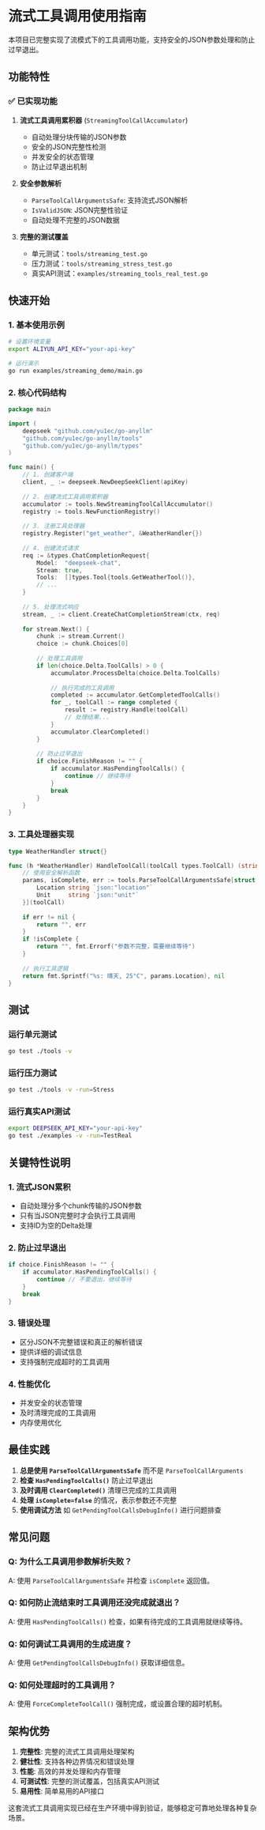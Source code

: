 # 流式工具调用使用指南

本项目已完整实现了流模式下的工具调用功能，支持安全的JSON参数处理和防止过早退出。

## 功能特性

### ✅ 已实现功能

1. **流式工具调用累积器** (`StreamingToolCallAccumulator`)
   - 自动处理分块传输的JSON参数
   - 安全的JSON完整性检测
   - 并发安全的状态管理
   - 防止过早退出机制

2. **安全参数解析**
   - `ParseToolCallArgumentsSafe`: 支持流式JSON解析
   - `IsValidJSON`: JSON完整性验证
   - 自动处理不完整的JSON数据

3. **完整的测试覆盖**
   - 单元测试：`tools/streaming_test.go`
   - 压力测试：`tools/streaming_stress_test.go`
   - 真实API测试：`examples/streaming_tools_real_test.go`

## 快速开始

### 1. 基本使用示例

```bash
# 设置环境变量
export ALIYUN_API_KEY="your-api-key"

# 运行演示
go run examples/streaming_demo/main.go
```

### 2. 核心代码结构

```go
package main

import (
    deepseek "github.com/yu1ec/go-anyllm"
    "github.com/yu1ec/go-anyllm/tools"
    "github.com/yu1ec/go-anyllm/types"
)

func main() {
    // 1. 创建客户端
    client, _ := deepseek.NewDeepSeekClient(apiKey)
    
    // 2. 创建流式工具调用累积器
    accumulator := tools.NewStreamingToolCallAccumulator()
    registry := tools.NewFunctionRegistry()
    
    // 3. 注册工具处理器
    registry.Register("get_weather", &WeatherHandler{})
    
    // 4. 创建流式请求
    req := &types.ChatCompletionRequest{
        Model:  "deepseek-chat",
        Stream: true,
        Tools:  []types.Tool{tools.GetWeatherTool()},
        // ...
    }
    
    // 5. 处理流式响应
    stream, _ := client.CreateChatCompletionStream(ctx, req)
    
    for stream.Next() {
        chunk := stream.Current()
        choice := chunk.Choices[0]
        
        // 处理工具调用
        if len(choice.Delta.ToolCalls) > 0 {
            accumulator.ProcessDelta(choice.Delta.ToolCalls)
            
            // 执行完成的工具调用
            completed := accumulator.GetCompletedToolCalls()
            for _, toolCall := range completed {
                result := registry.Handle(toolCall)
                // 处理结果...
            }
            accumulator.ClearCompleted()
        }
        
        // 防止过早退出
        if choice.FinishReason != "" {
            if accumulator.HasPendingToolCalls() {
                continue // 继续等待
            }
            break
        }
    }
}
```

### 3. 工具处理器实现

```go
type WeatherHandler struct{}

func (h *WeatherHandler) HandleToolCall(toolCall types.ToolCall) (string, error) {
    // 使用安全解析函数
    params, isComplete, err := tools.ParseToolCallArgumentsSafe[struct {
        Location string `json:"location"`
        Unit     string `json:"unit"`
    }](toolCall)
    
    if err != nil {
        return "", err
    }
    if !isComplete {
        return "", fmt.Errorf("参数不完整，需要继续等待")
    }
    
    // 执行工具逻辑
    return fmt.Sprintf("%s: 晴天, 25°C", params.Location), nil
}
```

## 测试

### 运行单元测试
```bash
go test ./tools -v
```

### 运行压力测试
```bash
go test ./tools -v -run=Stress
```

### 运行真实API测试
```bash
export DEEPSEEK_API_KEY="your-api-key"
go test ./examples -v -run=TestReal
```

## 关键特性说明

### 1. 流式JSON累积
- 自动处理分多个chunk传输的JSON参数
- 只有当JSON完整时才会执行工具调用
- 支持ID为空的Delta处理

### 2. 防止过早退出
```go
if choice.FinishReason != "" {
    if accumulator.HasPendingToolCalls() {
        continue // 不要退出，继续等待
    }
    break
}
```

### 3. 错误处理
- 区分JSON不完整错误和真正的解析错误
- 提供详细的调试信息
- 支持强制完成超时的工具调用

### 4. 性能优化
- 并发安全的状态管理
- 及时清理完成的工具调用
- 内存使用优化

## 最佳实践

1. **总是使用 `ParseToolCallArgumentsSafe`** 而不是 `ParseToolCallArguments`
2. **检查 `HasPendingToolCalls()`** 防止过早退出
3. **及时调用 `ClearCompleted()`** 清理已完成的工具调用
4. **处理 `isComplete=false`** 的情况，表示参数还不完整
5. **使用调试方法** 如 `GetPendingToolCallsDebugInfo()` 进行问题排查

## 常见问题

### Q: 为什么工具调用参数解析失败？
A: 使用 `ParseToolCallArgumentsSafe` 并检查 `isComplete` 返回值。

### Q: 如何防止流结束时工具调用还没完成就退出？
A: 使用 `HasPendingToolCalls()` 检查，如果有待完成的工具调用就继续等待。

### Q: 如何调试工具调用的生成进度？
A: 使用 `GetPendingToolCallsDebugInfo()` 获取详细信息。

### Q: 如何处理超时的工具调用？
A: 使用 `ForceCompleteToolCall()` 强制完成，或设置合理的超时机制。

## 架构优势

1. **完整性**: 完整的流式工具调用处理架构
2. **健壮性**: 支持各种边界情况和错误处理
3. **性能**: 高效的并发处理和内存管理
4. **可测试性**: 完整的测试覆盖，包括真实API测试
5. **易用性**: 简单易用的API接口

这套流式工具调用实现已经在生产环境中得到验证，能够稳定可靠地处理各种复杂场景。 